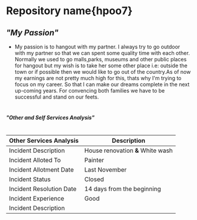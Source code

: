 # **Repository name{hpoo7}**
## ***"My Passion"***
* My passion is to hangout with my partner. I always try to go outdoor with my partner so that we can spent some quality time with each other. Normally we used to go malls,parks, museums and other public places for hangout but my wish is to take her some other place i.e: outside the town or if possible then we would like to go out of the country.As of now my earnings are not pretty much high for this, thats why I'm trying to focus on my career. So that I can make our dreams complete in the next up-coming years. For convencing both families we have to be successful and stand on our feets.
#
###### ***"Other and Self Services Analysis"***
#
**Other Services Analysis**|**Description**
---------------------------|--------------------------
Incident Description	     | House renovation **&** White wash 
Incident Alloted To	       | Painter
Incident Allotment Date	   | Last November
Incident Status	           | Closed
Incident Resolution Date	 | 14 days from the beginning
Incident Experience	       | Good
Incident Description	     |


